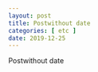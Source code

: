 ```yaml
---
layout: post
title: Postwithout date
categories: [ etc ]
date: 2019-12-25
---
```



Postwithout date